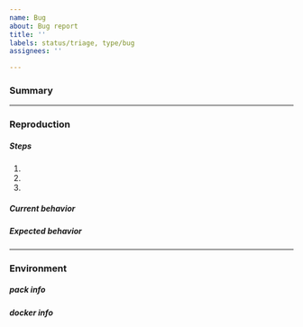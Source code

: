 ```yaml
---
name: Bug
about: Bug report
title: ''
labels: status/triage, type/bug
assignees: ''

---
```

### Summary
<!--- Please provide a general summary of the issue. -->


---

### Reproduction

##### Steps
<!--- What steps should be taken to reproduce the issue? -->

1.
2.
3.


##### Current behavior
<!--- What actually happened? -->


##### Expected behavior
<!--- What did you expect to happen? -->


---

### Environment

##### pack info
<!--- Run `pack report` and copy output here. -->

##### docker info
<!--- Run `docker info` and copy output here. -->
